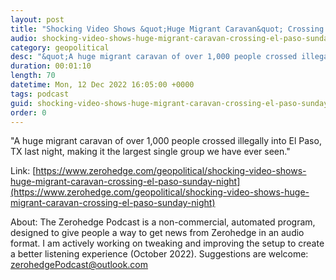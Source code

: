 ```yaml
---
layout: post
title: "Shocking Video Shows &quot;Huge Migrant Caravan&quot; Crossing Into El Paso "
audio: shocking-video-shows-huge-migrant-caravan-crossing-el-paso-sunday-night-0
category: geopolitical
desc: "&quot;A huge migrant caravan of over 1,000 people crossed illegally into El Paso, TX last night, making it the largest single group we have ever seen.&quot;"
duration: 00:01:10
length: 70
datetime: Mon, 12 Dec 2022 16:05:00 +0000
tags: podcast
guid: shocking-video-shows-huge-migrant-caravan-crossing-el-paso-sunday-night-0
order: 0
---
```

&quot;A huge migrant caravan of over 1,000 people crossed illegally into El Paso, TX last night, making it the largest single group we have ever seen.&quot;

Link: [https://www.zerohedge.com/geopolitical/shocking-video-shows-huge-migrant-caravan-crossing-el-paso-sunday-night](https://www.zerohedge.com/geopolitical/shocking-video-shows-huge-migrant-caravan-crossing-el-paso-sunday-night)

About: The Zerohedge Podcast is a non-commercial, automated program, designed to give people a way to get news from Zerohedge in an audio format.  I am actively working on tweaking and improving the setup to create a better listening experience (October 2022).  Suggestions are welcome: [zerohedgePodcast@outlook.com](mailto:zerohedgePodcast@outlook.com)